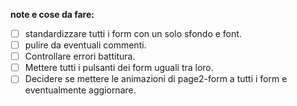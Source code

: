 **note e cose da fare:**
- [ ] standardizzare tutti i form con un solo sfondo e font.
- [ ] pulire da eventuali commenti.
- [ ] Controllare errori battitura.
- [ ] Mettere tutti i pulsanti dei form uguali tra loro.
- [ ] Decidere se mettere le animazioni di page2-form a tutti i form e eventualmente aggiornare.